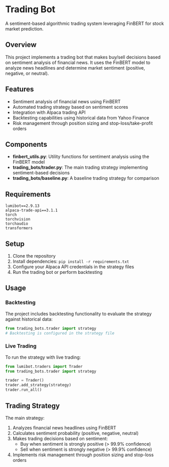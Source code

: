 # Trading Bot

A sentiment-based algorithmic trading system leveraging FinBERT for stock market prediction.

## Overview

This project implements a trading bot that makes buy/sell decisions based on sentiment analysis of financial news. It uses the FinBERT model to analyze news headlines and determine market sentiment (positive, negative, or neutral).

## Features

- Sentiment analysis of financial news using FinBERT
- Automated trading strategy based on sentiment scores
- Integration with Alpaca trading API
- Backtesting capabilities using historical data from Yahoo Finance
- Risk management through position sizing and stop-loss/take-profit orders

## Components

- **finbert_utils.py**: Utility functions for sentiment analysis using the FinBERT model
- **trading_bots/trader.py**: The main trading strategy implementing sentiment-based decisions
- **trading_bots/baseline.py**: A baseline trading strategy for comparison

## Requirements

```
lumibot==2.9.13
alpaca-trade-api==3.1.1
torch
torchvision
torchaudio
transformers
```

## Setup

1. Clone the repository
2. Install dependencies: `pip install -r requirements.txt`
3. Configure your Alpaca API credentials in the strategy files
4. Run the trading bot or perform backtesting

## Usage

### Backtesting

The project includes backtesting functionality to evaluate the strategy against historical data:

```python
from trading_bots.trader import strategy
# Backtesting is configured in the strategy file
```

### Live Trading

To run the strategy with live trading:

```python
from lumibot.traders import Trader
from trading_bots.trader import strategy

trader = Trader()
trader.add_strategy(strategy)
trader.run_all()
```

## Trading Strategy

The main strategy:
1. Analyzes financial news headlines using FinBERT
2. Calculates sentiment probability (positive, negative, neutral)
3. Makes trading decisions based on sentiment:
   - Buy when sentiment is strongly positive (> 99.9% confidence)
   - Sell when sentiment is strongly negative (> 99.9% confidence)
4. Implements risk management through position sizing and stop-loss orders
